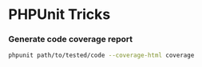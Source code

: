# PHPUnit Tricks

### Generate code coverage report

``` bash
phpunit path/to/tested/code --coverage-html coverage
```